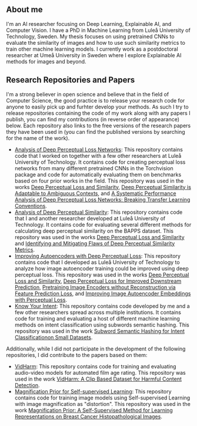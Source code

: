 ## About me

I'm an AI researcher focusing on Deep Learning, Explainable AI, and Computer Vision.
I have a PhD in Machine Learning from Luleå University of Technology, Sweden.
My thesis focuses on using pretrained CNNs to evaluate the similarity of images and how to use such similarity metrics to train other machine learning models.
I currently work as a postdoctoral researcher at Umeå University in Sweden where I explore Explainable AI methods for images and beyond.

## Research Repositories and Papers

I'm a strong believer in open science and believe that in the field of Computer Science, the good practice is to release your research code for anyone to easily pick up and furhter develop your methods.
As such I try to release repositories containing the code of my work along with any papers I publish, you can find my contributions (in reverse order of appearance) below.
Each repository also links to the free versions of the research papers they have been used in (you can find the published versions by searching for the name of the work).

- [Analysis of Deep Perceptual Loss Networks](https://github.com/LTU-Machine-Learning/Analysis-of-Deep-Perceptual-Loss-Networks): This repository contains code that I worked on together with a few other researchers at Luleå University of Technology. It contains code for creating perceptual loss networks from many different pretrained CNNs in the Torchvision package and code for automatically evaluating them on benchmarks based on four prior works in the field. This repository was used in the works [Deep Perceptual Loss and Similarity](https://www.diva-portal.org/smash/record.jsf?pid=diva2%3A1752110), [Deep Perceptual Similarity is Adaptable to Ambiguous Contexts](https://arxiv.org/abs/2304.02265), and [A Systematic Performance Analysis of Deep Perceptual Loss Networks: Breaking Transfer Learning Conventions](https://arxiv.org/abs/2302.04032).
- [Analysis of Deep Perceptual Similarity](https://github.com/guspih/deep_perceptual_similarity_analysis): This repository contains code that I and another researcher developed at Luleå University of Technology. It contains code for evaluating several different methods for calculating deep perceptual similarity on the BAPPS dataset. This repository was used in the works [Deep Perceptual Loss and Similarity](https://www.diva-portal.org/smash/record.jsf?pid=diva2%3A1752110) and [Identifying and Mitigating Flaws of Deep Perceptual Similarity Metrics](https://septentrio.uit.no/index.php/nldl/article/view/6795).
- [Improving Autoencoders with Deep Perceptual Loss](https://github.com/guspih/Perceptual-Autoencoders): This repository contains code that I developed as Luleå University of Technology to analyze how image autoencoder training could be improved using deep perceptual loss. This repository was used in the works [Deep Perceptual Loss and Similarity](https://www.diva-portal.org/smash/record.jsf?pid=diva2%3A1752110), [Deep Perceptual Loss for Improved Downstream Prediction](https://www.diva-portal.org/smash/record.jsf?pid=diva2%3A1584800&dswid=-2068), [Pretraining Image Encoders without Reconstruction via Feature Prediction Loss](https://arxiv.org/abs/2003.07441), and [Improving Image Autoencoder Embeddings with Perceptual Loss](https://arxiv.org/abs/2001.03444).
- [Know Your Intent](https://github.com/kumar-shridhar/Know-Your-Intent): This repository contains code developed by me and a few other researchers spread across multiple institutions. It contains code for training and evaluating a host of different machine learning methods on intent classification using subwords semantic hashing. This repository was used in the work [Subword Semantic Hashing for Intent Classificationon Small Datasets](https://arxiv.org/abs/1810.07150).

Additionally, while I did not participate in the development of the following repositories, I did contribute to the papers based on them:
- [VidHarm](https://vidharm.github.io/): This repository contains code for training and evaluating audio-video models for automated film age rating. This repository was used in the work [VidHarm: A Clip Based Dataset for Harmful Content Detection](https://arxiv.org/abs/2106.08323).
- [Magnification Prior for Self-supervised Learning](https://github.com/prakashchhipa/Magnification-Prior-Self-Supervised-Method): This repository contains code for training image models using Self-supervised Learning with image magnification as "distortion". This repository was used in the work [Magnification Prior: A Self-Supervised Method for Learning Representations on Breast Cancer Histopathological Images](https://arxiv.org/abs/2203.07707).

<!--
**guspih/guspih** is a ✨ _special_ ✨ repository because its `README.md` (this file) appears on your GitHub profile.

Here are some ideas to get you started:

- 🔭 I’m currently working on ...
- 🌱 I’m currently learning ...
- 👯 I’m looking to collaborate on ...
- 🤔 I’m looking for help with ...
- 💬 Ask me about ...
- 📫 How to reach me: ...
- 😄 Pronouns: ...
- ⚡ Fun fact: ...
-->

